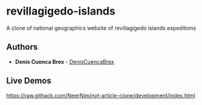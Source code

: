 # revillagigedo-islands

A clone of national geographics website of revillagigedo islands expeditions

## Authors

* **Denis Cuenca Brex** - [DenisCuencaBrex](https://github.com/DenisCuencaBrex)

## Live Demos

https://raw.githack.com/NeerNim/nyt-article-clone/development/index.html

